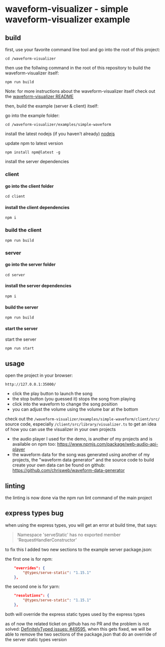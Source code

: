 # waveform-visualizer - simple waveform-visualizer example

## build

first, use your favorite command line tool and go into the root of this project:

```shell
cd /waveform-visualizer
```

then use the follwing command in the root of this repository to build the waveform-visualizer itself:  

`npm run build`

Note: for more instructions about the waveform-visualizer itself check out the [waveform-visualizer README](../../README.md)  

then, build the example (server & client) itself:  

go into the example folder:  

```shell
cd /waveform-visualizer/examples/simple-waveform
```

install the latest nodejs (if you haven't already) [nodejs](https://nodejs.org)  

update npm to latest version  

`npm install npm@latest -g`

install the server dependencies  

### client

#### go into the client folder

```shell
cd client
```

#### install the client dependencies

```shell
npm i
```

### build the client

```shell
npm run build
```

### server

#### go into the server folder

```shell
cd server
```

#### install the server dependencies

```shell
npm i
```

#### build the server

```shell
npm run build
```

#### start the server

start the server

`npm run start`

## usage

open the project in your browser:  

`http://127.0.0.1:35000/`

* click the play button to launch the song
* the stop button (you guessed it) stops the song from playing
* click into the waveform to change the song position
* you can adjust the volume using the volume bar at the bottom

check out the `/waveform-visualizer/examples/simple-waveform/client/src/` source code, especially `/client/src/library/visualizer.ts` to get an idea of how you can use the visualizer in your own projects  

* the audio player I used for the demo, is another of my projects and is available on npm too: <https://www.npmjs.com/package/web-audio-api-player>
* the waveform data for the song was generated using another of my projects, the "waveform data generator" and the source code to build create your own data can be found on github: <https://github.com/chrisweb/waveform-data-generator>

## linting

the linting is now done via the npm run lint command of the main project

## express types bug

when using the express types, you will get an error at build time, that says:

> Namespace 'serveStatic' has no exported member 'RequestHandlerConstructor'

to fix this I added two new sections to the example server package.json:

the first one is for npm:

```json
    "overrides": {
        "@types/serve-static": "1.15.1"
    },
```

the second one is for yarn:

```json
    "resolutions": {
        "@types/serve-static": "1.15.1"
    },
```

both will override the express static types used by the express types

as of now the related ticket on github has no PR and the problem is not solved: [DefinitelyTyped issues: #49595](https://github.com/DefinitelyTyped/DefinitelyTyped/issues/49595), when this gets fixed, we will be able to remove the two sections of the package.json that do an override of the server static types version
